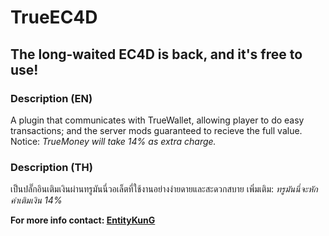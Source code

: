 # TrueEC4D
The long-waited EC4D is back, and it's free to use!
------
### Description (EN)
A plugin that communicates with TrueWallet, allowing player to do easy transactions; and the server mods guaranteed to recieve the full value.
Notice: *TrueMoney will take 14% as extra charge.*

### Description (TH)
เป็นปลั๊กอินเติมเงินผ่านทรูมันนี่วอเล็ตที่ใช้งานอย่างง่ายดายและสะดวกสบาย
เพิ่มเติม: *ทรูมันนี่จะหักค่าเติมเงิน 14%*

**For more info contact: [EntityKunG](https://www.facebook.com/few.mvsk)**
